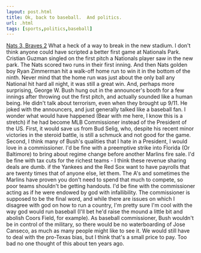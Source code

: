 ```yaml
---
layout: post.html
title: Ok, back to baseball.  And politics.
url: .html
tags: [sports,politics,baseball]
---
```

[Nats 3, Braves 2](http://mlb.mlb.com/mlb/gameday/index.jsp?gid=2008_03_30_atlmlb_wasmlb_1&mode=wrap) What a heck of a way to break in the new stadium. I don't think anyone could have scripted a better first game at Nationals Park. Cristian Guzman singled on the first pitch a Nationals player saw in the new park. The Nats scored two runs in their first inning. And then Nats golden boy Ryan Zimmerman hit a walk-off home run to win it in the bottom of the ninth. Never mind that the home run was just about the only ball any National hit hard all night, it was still a great win. And, perhaps more surprising, George W. Bush hung out in the announcer's booth for a few innings after throwing out the first pitch, and actually sounded like a human being. He didn't talk about terrorism, even when they brought up 9/11. He joked with the announcers, and just generally talked like a baseball fan. I wonder what would have happened (Bear with me here, I know this is a stretch) if he had become MLB Commissioner instead of the President of the US. First, it would save us from Bud Selig, who, despite his recent minor victories in the steroid battle, is still a schmuck and not good for the game. Second, I think many of Bush's qualities that I hate in a President, I would love in a commissioner. I'd be fine with a preemptive strike into Florida (Or Baltimore) to bring about regime change before another Marlins fire sale. I'd be fine with tax cuts for the richest teams - I think these revenue sharing deals are dumb. if the Yankees and the Red Sox want to have payrolls that are twenty times that of anyone else, let them. The A's and sometimes the Marlins have proven you don't need to spend that much to compete, so poor teams shouldn't be getting handouts. I'd be fine with the commissioner acting as if he were endowed by god with infallibility. The commissioner is supposed to be the final word, and while there are issues on which I disagree with god on how to run a country, I'm pretty sure I'm cool with the way god would run baseball (I'll bet he'd raise the mound a little bit and abolish Coors Field, for example). As baseball commissioner, Bush wouldn't be in control of the military, so there would be no waterboarding of Jose Canseco, as much as many people might like to see it. We would still have to deal with the pro-Texas bias, but I think that's a small price to pay. Too bad no one thought of this about ten years ago.
